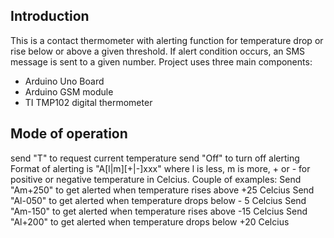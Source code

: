 ## Introduction
This is a contact thermometer with alerting function for temperature drop or rise below or above a given threshold. If alert condition occurs, an SMS message is sent to a given number.
Project uses three main components: 
* Arduino Uno Board 
* Arduino GSM module
* TI TMP102 digital thermometer 

## Mode of operation
send "T" to request current temperature
send "Off" to turn off alerting
Format of alerting is "A[l|m][+|-]xxx"
where l is less, m is more, + or - for positive or negative temperature in Celcius.
Couple of examples:
Send "Am+250" to get alerted when temperature rises above +25 Celcius 
Send "Al-050" to get alerted when temperature drops below - 5 Celcius
Send "Am-150" to get alerted when temperature rises above -15 Celcius
Send "Al+200" to get alerted when temperature drops below +20 Celcius
